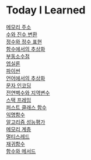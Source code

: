 # Today I Learned

[메모리 주소](https://github.com/cool232000/til/blob/master/Memory_Address.md)<br>
[수와 진수 변환](https://github.com/cool232000/til/blob/master/number.md)<br>
[정수와 정수 표현](https://github.com/cool232000/til/blob/master/integer.md)<br>
[함수에서의 추상화](https://github.com/cool232000/til/blob/master/abstraction.md)<br>
[부동소수점](https://github.com/cool232000/til/blob/master/floating%20point.md)<br>
[엡실론](https://github.com/cool232000/til/blob/master/epsilon.md)<br>
[파이썬](https://github.com/cool232000/til/blob/master/python.md)<br>
[언어에서의 추상화](https://github.com/cool232000/til/blob/master/abstraction2.md)<br>
[문자 인코딩](https://github.com/cool232000/til/blob/master/Character%20encoding.md)<br>
[전연벽수와 지역변수](https://github.com/cool232000/til/blob/master/variable.md)<br>
[스택 프레임](https://github.com/cool232000/til/blob/master/stack_frame.md)<br>
[퍼스트 클래스 함수](https://github.com/cool232000/til/blob/master/First-class%20function.md)</br>
[익명함수](https://github.com/cool232000/til/blob/master/lambda.md)<br>
[알고리즘 성능평가](https://github.com/cool232000/til/blob/master/algorithm.md)<br>
[메모리 계층](https://github.com/cool232000/til/blob/master/Memory_hierarchy.md)<br>
[멀티스레드](https://github.com/cool232000/til/blob/master/Multi_threading.md)<br>
[재귀함수](https://github.com/cool232000/til/blob/master/recursive_function.md)<br>
[함수와 메서드](https://github.com/cool232000/til/blob/master/function%26method.md)<br>
